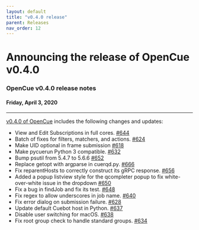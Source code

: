 ```yaml
---
layout: default
title: "v0.4.0 release"
parent: Releases
nav_order: 12
---
```


# Announcing the release of OpenCue v0.4.0

### OpenCue v0.4.0 release notes

#### Friday, April 3, 2020

---

[v0.4.0 of OpenCue](https://github.com/AcademySoftwareFoundation/OpenCue/releases/tag/0.4.0)
includes the following changes and updates:

*   View and Edit Subscriptions in full cores. [#644](https://github.com/AcademySoftwareFoundation/OpenCue/pull/644)
*   Batch of fixes for filters, matchers, and actions. [#624](https://github.com/AcademySoftwareFoundation/OpenCue/pull/624)
*   Make UID optional in frame submission [#618](https://github.com/AcademySoftwareFoundation/OpenCue/pull/618)
*   Make pycuerun Python 3 compatible. [#632](https://github.com/AcademySoftwareFoundation/OpenCue/pull/632)
*   Bump psutil from 5.4.7 to 5.6.6 [#652](https://github.com/AcademySoftwareFoundation/OpenCue/pull/652)
*   Replace getopt with argparse in cuerqd.py. [#666](https://github.com/AcademySoftwareFoundation/OpenCue/pull/666)
*   Fix reparentHosts to correctly construct its gRPC response. [#656](https://github.com/AcademySoftwareFoundation/OpenCue/pull/656)
*   Added a popup listview style for the qcompleter popup to fix white-over-white issue in the dropdown [#650](https://github.com/AcademySoftwareFoundation/OpenCue/pull/650)
*   Fix a bug in findJob and fix its test. [#648](https://github.com/AcademySoftwareFoundation/OpenCue/pull/648)
*   Fix regex to allow underscores in job name. [#640](https://github.com/AcademySoftwareFoundation/OpenCue/pull/640)
*   Fix error dialog on submission failure. [#628](https://github.com/AcademySoftwareFoundation/OpenCue/pull/628)
*   Update default Cuebot host in Python. [#637](https://github.com/AcademySoftwareFoundation/OpenCue/pull/637)
*   Disable user switching for macOS. [#638](https://github.com/AcademySoftwareFoundation/OpenCue/pull/638)
*   Fix root group check to handle standard groups. [#634](https://github.com/AcademySoftwareFoundation/OpenCue/pull/634)
